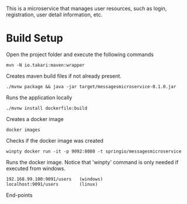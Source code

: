 This is a microservice that manages user resources, such as login, registration, user detail information, etc. 
# Build Setup

Open the project folder and execute the following commands 
   
    mvn -N io.takari:maven:wrapper
Creates maven build files if not already present. 
    
    ./mvnw package && java -jar target/messagesmicroservice-0.1.0.jar
    
Runs the application locally

    ./mvnw install dockerfile:build
    
Creates a docker image 

    docker images
    
Checks if the docker image was created

    winpty docker run -it -p 9092:8080 -t springio/messagesmicroservice
    
Runs the docker image. Notice that 'winpty' command is only needed if executed from windows.

    192.168.99.100:9091/users   (windows)
    localhost:9091/users        (linux)
    
End-points